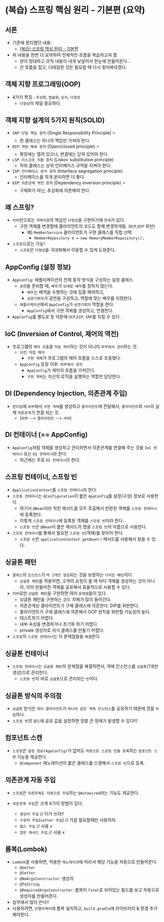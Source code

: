 # (복습) 스프링 핵심 원리 - 기본편 (요약)

## 서론

- 기존에 정리했던 내용: 
  - [(복습) 스프링 핵심 원리 - 기본편](spring_02_basic.md)
- 위 내용을 한번 더 요약하여 전체적인 흐름을 복습하고자 함.
  - 양이 방대하고 아직 내용이 내게 낯설어서 한눈에 안들어온다...
  - 큰 흐름을 잡고, 디테일한 것은 필요할 때 다시 찾아봐야겠다.

## 객체 지향 프로그래밍(OOP)

- 4가지 특징 : `추상화`, `캡슐화`, `상속`, `다형성`
  - `다형성`이 제일 중요하다.

## 객체 지향 설계의 5가지 원칙(SOLID)

- `SRP`: `단일 책임 원칙` (Single Responsibility Principle) ⭐
  - 한 클래스는 하나의 책임만 가져야 한다.
- `OCP`: `개방-폐쇄 원칙` (Open/closed principle) ⭐
  - 확장에는 열려 있으나, 변경에는 닫혀 있어야 한다.
- `LSP`: `리스코프 치환 원칙` (Liskov substitution principle)
  - 하위 클래스는 상위 인터페이스 규약을 지켜야 한다.
- `ISP`: `인터페이스 분리 원칙` (Interface segregation principle)
  - 인터페이스를 작게 분리하면 더 좋다.
- `DIP`: `의존관계 역전 원칙` (Dependency inversion principle) ⭐
  - 구체화가 아닌, 추상화에 의존해야 한다.

## 왜 스프링?

- `자바`만으로는 `객체지향`의 핵심인 `다형성`을 구현하기에 `한계`가 있다.
  - 구현 객체를 변경할때 클라이언트의 코드도 함께 변경하게됨. (`OCP`,`DIP` 위반)
    - 예) `MemberService` 클라이언트가 구현 클래스를 직접 선택
      - `MemberRepository m = new MemoryMemberRepository();`
- `스프링`으로는 가능!
  - `스프링`은 `다형성`을 극대화해서 이용할 수 있게 도와준다.

## AppConfig (설정 정보)

- `AppConfig`: 애플리케이션의 전체 동작 방식을 구성하는 설정 클래스.
  - `공연`을 준비할 때, `배우`가 `상대방 배우`를 정하지 않는다.
    - `배우`는 배역을 수행하는 것에 집중 해야하고,
    - `공연기획자`가 공연을 구성하고, 역할에 맞는 배우를 지정한다.
  - `애플리케이션`에서 `AppConfig`가 `공연기획자` 역할을 한다.
    - `AppConfig`에서 구현 객체를 생성하고, 연결한다.
- `AppConfig`를 별도로 둔 덕분에 `OCP`,`DIP`, `SRP`를 지킬 수 있다.

## IoC (Inversion of Control, 제어의 역전)

- 프로그램의 `제어 흐름`을 `직접 제어`하는 것이 아니라 `외부에서 관리`하는 것.
  - `이전`: `직접 제어`
    - `구현 객체`가 프로그램의 제어 흐름을 스스로 조종했다.
  - `AppConfig` 등장 이후: `외부에서 관리`
    - `AppConfig`가 제어의 흐름을 가져간다.
    - `구현 객체`는 자신의 로직을 실행하는 역할만 담당한다.

## DI (Dependency Injection, 의존관계 주입)

- `런타임`에 `외부`에서 `구현 객체`를 생성하고 `클라이언트`에 전달해서, `클라이언트`와 `서버`의 실제 `의존관계`가 연결 되는 것.
  - (`외부` --> `클라이언트` --> `서버`)

## DI 컨테이너 (== AppConfig)

- `AppConfig`처럼 객체를 생성하고 관리하면서 의존관계를 연결해 주는 것을 `IoC 컨테이너` 또는 `DI 컨테이너`라 한다.
  - 최근에는 주로 `DI 컨테이너`라 한다.

## 스프링 컨테이너, 스프링 빈

- `ApplicationContext`를 `스프링 컨테이너`라 한다.
- `스프링 컨테이너`는 `@Configuration`이 붙은 `AppConfig`를 설정(구성) 정보로 사용한다.
  - 여기서 `@Bean`이라 적힌 메서드를 모두 호출해서 반환된 객체를 `스프링 컨테이너`에 등록한다.
  - 이렇게 `스프링 컨테이너`에 등록된 객체를 `스프링 빈`이라 한다.
  - `스프링 빈`은 `@Bean`이 붙은 메서드의 명을 `스프링 빈`의 이름으로 사용한다.
- `스프링 컨테이너`를 통해서 필요한 `스프링 빈`(객체)를 찾아야 한다.
  - `스프링 빈`은 `applicationContext.getBean()` 메서드를 사용해서 찾을 수 있다.

## 싱글톤 패턴

- `클래스`의 `인스턴스`가 `딱 1개만 생성`되는 것을 보장하는 `디자인 패턴`이다.
  - `싱글톤 패턴`을 적용하면, 고객의 요청이 올 때 마다 객체를 생성하는 것이 아니라, 이미 만들어진 객체를 공유해서 효율적으로 사용할 수 있다.
- `자바`로만 `싱글톤 패턴`을 구현하면 여러 `문제점`들이 있다.
  - 싱글톤 패턴을 구현하는 코드 자체가 많이 들어간다.
  - 의존관계상 클라이언트가 구체 클래스에 의존한다. DIP를 위반한다.
  - 클라이언트가 구체 클래스에 의존해서 OCP 원칙을 위반할 가능성이 높다.
  - 테스트하기 어렵다.
  - 내부 속성을 변경하거나 초기화 하기 어렵다.
  - private 생성자로 자식 클래스를 만들기 어렵다.
- `스프링`의 `스프링 컨테이너`는 이 문제점들을 `해결`한다.

## 싱글톤 컨테이너

- `스프링 컨테이너`는 `싱글톤 패턴`의 문제점을 해결하면서, 객체 인스턴스를 `싱글톤`(1개만 생성)으로 관리한다.
  - `스프링 빈`이 바로 `싱글톤`으로 관리되는 `빈`이다.

## 싱글톤 방식의 주의점

- `싱글톤` 방식은 `여러 클라이언트`가 `하나의 같은 객체 인스턴스`를 공유하기 때문에 정말 `위험`하다.
- `스프링 빈`의 `필드`에 공유 값을 설정하면 정말 큰 장애가 발생할 수 있다!!!

## 컴포넌트 스캔

- `스프링`은 `설정 정보(AppConfig)`가 없어도 `자동으로 스프링 빈을 등록`하는 `컴포넌트 스캔` 기능을 제공한다.
  - `@Component` 애노테이션이 붙은 클래스를 스캔해서 `스프링 빈`으로 등록.

## 의존관계 자동 주입

- `스프링`은  `의존관계도 자동으로 주입`하는 `@Autowired`라는 기능도 제공한다.

- `의존관계 주입`은 크게 4가지 방법이 있다.
  - `생성자 주입` // 이거 쓰자!!
  - `수정자 주입`(`setter 주입`) // 가끔 필요할때만 사용하자.
  - `필드 주입` // 사용 x
  - `일반 메서드 주입` // 사용 x

## 롬복(Lombok)

- `Lombok`을 사용하면, 적용한 `애노테이션`에 따라서 해당 기능을 자동으로 만들어준다. 
  - `@Getter`
  - `@Setter`
  - `@NoArgsConstructor`: 생성자
  - `@ToString`
  - `@RequiredArgsConstructor`: 롬복이 `final`로 되어있는 필드를 보고 자동으로 생성자를 만들어준다.
- 실무에서 많이 쓴다!!
- 사용하려면, `인텔리제이`에 롬복 설치하고, `build.gradle`에 라이브러리 & 환경 추가 해야한다.